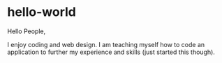 # hello-world

Hello People,

I enjoy coding and web design. I am teaching myself how to code an application to further my experience and skills (just started this though).
